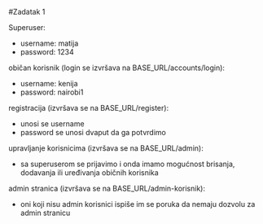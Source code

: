 #Zadatak 1

Superuser:

- username: matija
- password: 1234

običan korisnik (login se izvršava na BASE_URL/accounts/login):

- username: kenija
- password: nairobi1

registracija (izvršava se na BASE_URL/register):

- unosi se username
- password se unosi dvaput da ga potvrdimo

upravljanje korisnicima (izvršava se na BASE_URL/admin):

- sa superuserom se prijavimo i onda imamo mogućnost brisanja, dodavanja ili uređivanja običnih korisnika

admin stranica (izvršava se na BASE_URL/admin-korisnik):

- oni koji nisu admin korisnici ispiše im se poruka da nemaju dozvolu za admin stranicu

